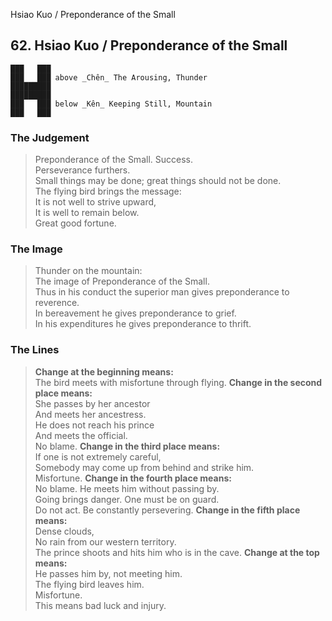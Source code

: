 Hsiao Kuo / Preponderance of the Small
## 62. Hsiao Kuo / Preponderance of the Small
    ███   ███
    ███   ███ above _Chên_ The Arousing, Thunder  
    █████████
    █████████
    ███   ███ below _Kên_ Keeping Still, Mountain  
    ███   ███
### The Judgement
> Preponderance of the Small. Success.  
 Perseverance furthers.  
 Small things may be done; great things should not be done.  
 The flying bird brings the message:  
 It is not well to strive upward,  
 It is well to remain below.  
 Great good fortune.
### The Image
> Thunder on the mountain:  
 The image of Preponderance of the Small.  
 Thus in his conduct the superior man gives preponderance to reverence.  
 In bereavement he gives preponderance to grief.  
 In his expenditures he gives preponderance to thrift.
### The Lines

 > **Change at the beginning means:**  
 The bird meets with misfortune through flying.
 > **Change in the second place means:**  
 She passes by her ancestor  
 And meets her ancestress.  
 He does not reach his prince  
 And meets the official.  
 No blame.
 > **Change in the third place means:**  
 If one is not extremely careful,  
 Somebody may come up from behind and strike him.  
 Misfortune.
 > **Change in the fourth place means:**  
 No blame. He meets him without passing by.  
 Going brings danger. One must be on guard.  
 Do not act. Be constantly persevering.
 > **Change in the fifth place means:**  
 Dense clouds,  
 No rain from our western territory.  
 The prince shoots and hits him who is in the cave.
 > **Change at the top means:**  
 He passes him by, not meeting him.  
 The flying bird leaves him.  
 Misfortune.  
 This means bad luck and injury.



